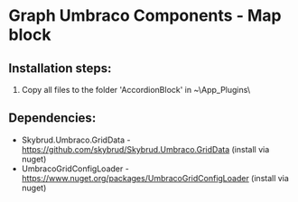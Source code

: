 # Graph Umbraco Components - Map block

## Installation steps:
1. Copy all files to the folder 'AccordionBlock' in ~\App_Plugins\

## Dependencies:
* Skybrud.Umbraco.GridData - https://github.com/skybrud/Skybrud.Umbraco.GridData (install via nuget)
* UmbracoGridConfigLoader - https://www.nuget.org/packages/UmbracoGridConfigLoader (install via nuget)